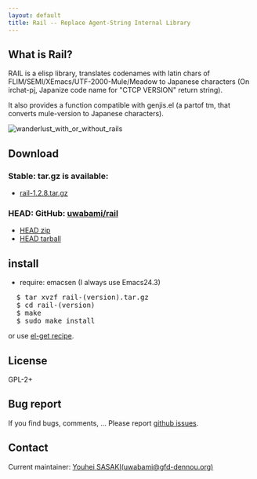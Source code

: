 ```yaml
---
layout: default
title: Rail -- Replace Agent-String Internal Library
---
```


What is Rail?
------------

RAIL is a elisp library, translates codenames with latin chars of
FLIM/SEMI/XEmacs/UTF-2000-Mule/Meadow to Japanese characters (On
irchat-pj, Japanize code name for "CTCP VERSION" return string).

It also provides a function compatible with genjis.el (a partof tm, that
converts mule-version to Japanese characters).

![wanderlust_with_or_without_rails](https://raw.github.com/uwabami/rail/gh-pages/images/wanderlust_with_or_without_rail.png)

Download
--------

### Stable: tar.gz is available:

* [rail-1.2.8.tar.gz](pkg/rail-1.2.8.tar.gz)

### HEAD: GitHub: [uwabami/rail](https://github.com/uwabami/rail/)

* [HEAD zip](https://github.com/uwabami/rail/zipball/master)
* [HEAD tarball](https://github.com/uwabami/rail/tarball/master)

install
-------

* require: emacsen (I always use Emacs24.3)

<pre>
  $ tar xvzf rail-(version).tar.gz
  $ cd rail-(version)
  $ make
  $ sudo make install
</pre>

or use [el-get recipe](https://github.com/uwabami/dot.emacs.d/blob/master/recipes/rail.rcp).

License
-------
GPL-2+

Bug report
----------

If you find bugs, comments, ...
Please report [github issues](https://github.com/uwabami/rail/issues).

Contact
-------

Current maintainer: [Youhei SASAKI(uwabami@gfd-dennou.org)](mailto:uwabami@gfd-dennou.org)
